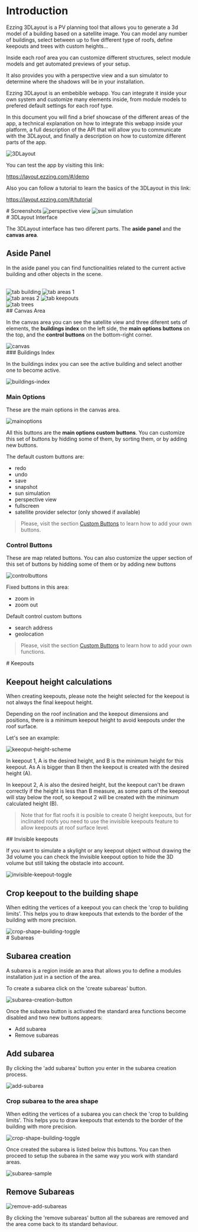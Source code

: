 # Introduction

Ezzing 3DLayout is a PV planning tool that allows you to generate a 3d model of a building based on a satellite image. You can model any number of buildings, select between up to five different type of roofs, define keepouts and trees with custom heights...

Inside each roof area you can customize different structures, select module models and get automated previews of your setup.

It also provides you with a perspective view and a sun simulator to determine where the shadows will be in your installation.

Ezzing 3DLayout is an embebible webapp. You can integrate it inside your own system and customize many elements inside, from module models to prefered default settings for each roof type.

In this document you will find a brief showcase of the different areas of the app, a technical explanation on how to integrate this webapp inside your platform, a full description of the API that will allow you to communicate with the 3DLayout, and finally a description on how to customize different parts of the app.

<div class="page-break"></div>
<img class="w100" src="./layout-doc-imgs/intro-mac.jpg" alt="3DLayout" />

You can test the app by visiting this link:

<a href="https://layout.ezzing.com/#/demo">https://layout.ezzing.com/#/demo</a></li>

Also you can follow a tutorial to learn the basics of the 3DLayout in this link:

<a href="https://layout.ezzing.com/#/tutorial">https://layout.ezzing.com/#/tutorial</a></li>

<div class="page-break"></div>
# Screenshots

<img class="w100" src="./layout-doc-imgs/perspective-view-mac.jpg" alt="perspective view" />

<img class="w100" src="./layout-doc-imgs/sun-simulation-mac.jpg" alt="sun simulation" />

<div class="page-break"></div>
# 3DLayout Interface


The 3DLayout interface has two diferent parts. The **aside panel** and the **canvas area**.

## Aside Panel

In the aside panel you can find functionalities related to the current active building and other objects in the scene.

<br>

<img class="w100" src="./layout-doc-imgs/tab-building-mac.jpg" alt="tab building" />

<img class="w100" src="./layout-doc-imgs/tab-areas-1-mac.jpg" alt="tab areas 1" />
<br>
<img class="w100" src="./layout-doc-imgs/tab-areas-2-mac.jpg" alt="tab areas 2" />


<img class="w100" src="./layout-doc-imgs/tab-keepouts-mac.jpg" alt="tab keepouts" />
<br>
<img class="w100" src="./layout-doc-imgs/tab-trees-mac.jpg" alt="tab trees" />

<div class="page-break"></div>
## Canvas Area

In the canvas area you can see the satellite view and three diferent sets of elements, the **buildings index** on the left side, the **main options buttons** on the top, and the **control buttons** on the bottom-right corner.

<img class="w100" src="./layout-doc-imgs/canvas.jpg" alt="canvas" />

<div class="page-break"></div>
### Buildings Index

In the buildings index you can see the active building and select another one to become active.

<img class="w200px" src="./layout-doc-imgs/buildings-index.jpg" alt="buildings-index" />

<br>

### Main Options

These are the main options in the canvas area. 

<img class="w100" src="./layout-doc-imgs/mainoptions.jpg" alt="mainoptions" />

All this buttons are the **main options custom buttons**. You can customize this set of buttons by hidding some of them, by sorting them, or by adding new buttons.

The default custom buttons are:

* redo
* undo
* save
* snapshot
* sun simulation
* perspective view
* fullscreen
* satellite provider selector (only showed if available)

> Please, visit the section [Custom Buttons](#custom-buttons) to learn how to add your own buttons.

### Control Buttons

These are map related buttons. You can also customize the upper section of this set of buttons by hidding some of them or by adding new buttons 

<img class="w100px" src="./layout-doc-imgs/controlbuttons.jpg" alt="controlbuttons" />

Fixed buttons in this area:

* zoom in
* zoom out

Default control custom buttons

* search address
* geolocation

> Please, visit the section [Custom Buttons](#custom-buttons) to learn how to add your own functions.


<div class="page-break"></div>
# Keepouts

## Keepout height calculations

When creating keepouts, please note the height selected for the keepout is not always the final keepout height.

Depending on the roof inclination and the keepout dimensions and positions, there is a minimum keepout height to avoid keepouts under the roof surface.

Let's see an example:

<img class="w100" src="./layout-doc-imgs/imgs-sin-monitor/keeoput-height-scheme.jpg" alt="keeoput-height-scheme" />

In keepout 1, A is the desired height, and B is the minimum height for this keepout. As A is bigger than B then the keepout is created with the desired height (A).

In keepout 2, A is also the desired height, but the keepout can't be drawn correctly if the height is less than B measure, as some parts of the keepout will stay below the roof, so keepout 2 will be created with the minimum calculated height (B).

> Note that for flat roofs it is posible to create 0 height keepouts, but for inclinated roofs you need to use the invisible keepouts feature to allow keepouts at roof surface level.


<div class="page-break"></div>
## Invisible keepouts

If you want to simulate a skylight or any keepout object without drawing the 3d volume you can check the Invisible keepout option to hide the 3D volume but still taking the obstacle into account.

<img class="w200px" src="./layout-doc-imgs/imgs-sin-monitor/invisible-keepout-toggle.jpg" alt="invisible-keepout-toggle" />

## Crop keepout to the building shape

When editing the vertices of a keepout you can check the 'crop to building limits'. This helps you to draw keepouts that extends to the border of the building with more precision.

<img class="w200px" src="./layout-doc-imgs/imgs-sin-monitor/crop-shape-building-toggle.jpg" alt="crop-shape-building-toggle" />


<div class="page-break"></div>
# Subareas

## Subarea creation

A subarea is a region inside an area that allows you to define a modules installation just in a section of the area.

To create a subarea click on the 'create subareas' button.

<img class="w200px" src="./layout-doc-imgs/imgs-sin-monitor/subarea-creation-button.jpg" alt="subarea-creation-button" />

Once the subarea button is activated the standard area functions become disabled and two new buttons appears:

* Add subarea
* Remove subareas

## Add subarea

By clicking the 'add subarea' button you enter in the subarea creation process.

<img class="w200px" src="./layout-doc-imgs/imgs-sin-monitor/add-subarea.jpg" alt="add-subarea" />

### Crop subarea to the area shape

When editing the vertices of a subarea you can check the 'crop to building limits'. This helps you to draw keepouts that extends to the border of the building with more precision.

<img class="w200px" src="./layout-doc-imgs/imgs-sin-monitor/crop-shape-building-toggle.jpg" alt="crop-shape-building-toggle" />

Once created the subarea is listed below this buttons. You can then proceed to setup the subarea in the same way you work with standard areas.

<img class="w100" src="./layout-doc-imgs/imgs-sin-monitor/subarea-sample.jpg" alt="subarea-sample" />

## Remove Subareas

<img class="w200px" src="./layout-doc-imgs/imgs-sin-monitor/remove-add-subareas.jpg" alt="remove-add-subareas" />

By clicking the 'remove subareas' button all the subareas are removed and the area come back to its standard behaviour.


